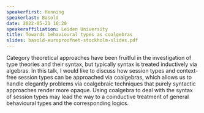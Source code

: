 ```yaml
---
speakerfirst: Henning
speakerlast: Basold
date: 2022-05-21 16:20
speakeraffiliation: Leiden University
title: Towards behavioural types as coalgebras
slides: basold-europroofnet-stockholm-slides.pdf
---
```


Category theoretical approaches have been fruitful in the investigation of type theories and their syntax, but typically syntax is treated inductively via algebras. In this talk, I would like to discuss how session types and context-free session types can be approached via coalgebras, which allows us to handle elegantly problems via coalgebraic techniques that purely syntactic approaches render more opaque. Using coalgebra to deal with the syntax of session types may lead the way to a coinductive treatment of general behavioural types and the corresponding logics.

